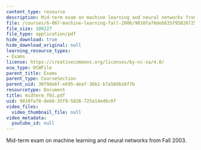 ```yaml
---
content_type: resource
description: Mid-term exam on machine learning and neural networks from Fall 2003.
file: /courses/6-867-machine-learning-fall-2006/9010fa78deb635f95826725a14edbc6f_midterm_f01.pdf
file_size: 109227
file_type: application/pdf
hide_download: true
hide_download_original: null
learning_resource_types:
- Exams
license: https://creativecommons.org/licenses/by-nc-sa/4.0/
ocw_type: OCWFile
parent_title: Exams
parent_type: CourseSection
parent_uid: 30f9de6f-e695-deaf-36b1-b7a58db16f7b
resourcetype: Document
title: midterm_f01.pdf
uid: 9010fa78-deb6-35f9-5826-725a14edbc6f
video_files:
  video_thumbnail_file: null
video_metadata:
  youtube_id: null
---
```

Mid-term exam on machine learning and neural networks from Fall 2003.